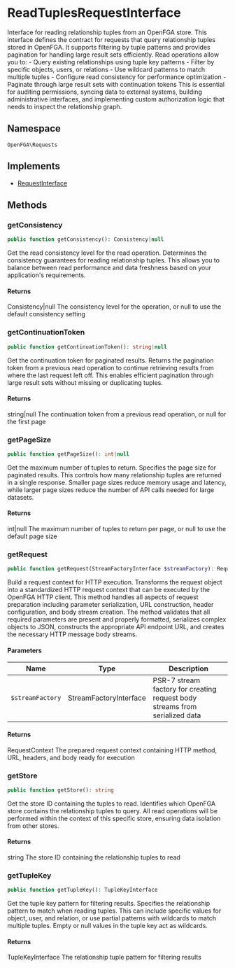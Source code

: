 # ReadTuplesRequestInterface

Interface for reading relationship tuples from an OpenFGA store. This interface defines the contract for requests that query relationship tuples stored in OpenFGA. It supports filtering by tuple patterns and provides pagination for handling large result sets efficiently. Read operations allow you to: - Query existing relationships using tuple key patterns - Filter by specific objects, users, or relations - Use wildcard patterns to match multiple tuples - Configure read consistency for performance optimization - Paginate through large result sets with continuation tokens This is essential for auditing permissions, syncing data to external systems, building administrative interfaces, and implementing custom authorization logic that needs to inspect the relationship graph.

## Namespace
`OpenFGA\Requests`

## Implements
* [RequestInterface](RequestInterface.md)



## Methods
### getConsistency


```php
public function getConsistency(): Consistency|null
```

Get the read consistency level for the read operation. Determines the consistency guarantees for reading relationship tuples. This allows you to balance between read performance and data freshness based on your application&#039;s requirements.


#### Returns
Consistency|null
 The consistency level for the operation, or null to use the default consistency setting

### getContinuationToken


```php
public function getContinuationToken(): string|null
```

Get the continuation token for paginated results. Returns the pagination token from a previous read operation to continue retrieving results from where the last request left off. This enables efficient pagination through large result sets without missing or duplicating tuples.


#### Returns
string|null
 The continuation token from a previous read operation, or null for the first page

### getPageSize


```php
public function getPageSize(): int|null
```

Get the maximum number of tuples to return. Specifies the page size for paginated results. This controls how many relationship tuples are returned in a single response. Smaller page sizes reduce memory usage and latency, while larger page sizes reduce the number of API calls needed for large datasets.


#### Returns
int|null
 The maximum number of tuples to return per page, or null to use the default page size

### getRequest


```php
public function getRequest(StreamFactoryInterface $streamFactory): RequestContext
```

Build a request context for HTTP execution. Transforms the request object into a standardized HTTP request context that can be executed by the OpenFGA HTTP client. This method handles all aspects of request preparation including parameter serialization, URL construction, header configuration, and body stream creation. The method validates that all required parameters are present and properly formatted, serializes complex objects to JSON, constructs the appropriate API endpoint URL, and creates the necessary HTTP message body streams.

#### Parameters
| Name | Type | Description |
|------|------|-------------|
| `$streamFactory` | StreamFactoryInterface | PSR-7 stream factory for creating request body streams from serialized data |

#### Returns
RequestContext
 The prepared request context containing HTTP method, URL, headers, and body ready for execution

### getStore


```php
public function getStore(): string
```

Get the store ID containing the tuples to read. Identifies which OpenFGA store contains the relationship tuples to query. All read operations will be performed within the context of this specific store, ensuring data isolation from other stores.


#### Returns
string
 The store ID containing the relationship tuples to read

### getTupleKey


```php
public function getTupleKey(): TupleKeyInterface
```

Get the tuple key pattern for filtering results. Specifies the relationship pattern to match when reading tuples. This can include specific values for object, user, and relation, or use partial patterns with wildcards to match multiple tuples. Empty or null values in the tuple key act as wildcards.


#### Returns
TupleKeyInterface
 The relationship tuple pattern for filtering results

